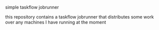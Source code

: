 simple taskflow jobrunner

this repository contains a taskflow jobrunner that distributes some work over any machines I have running at the moment
